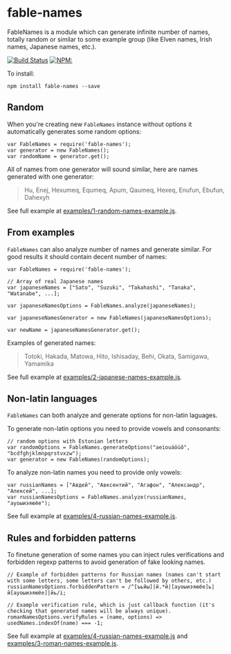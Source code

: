 # fable-names
FableNames is a module which can generate infinite number of names, totally random or similar to some example group (like Elven names, Irish names, Japanese names, etc.).

[![Build Status](https://api.travis-ci.org/anpur/fable-names.svg?branch=master)](https://travis-ci.org/anpur/fable-names)
[![NPM:](https://img.shields.io/npm/v/fable-names.svg)](https://www.npmjs.com/package/fable-names)

To install:

    npm install fable-names --save

## Random
When you're creating new `FableNames` instance without options it automatically generates some random options: 

    var FableNames = require('fable-names');
    var generator = new FableNames();
    var randomName = generator.get();

All of names from one generator will sound similar, here are names generated with one generator:
> Hu, Enej, Hexumeq, Equmeq, Apum, Qaumeq, Hexeq, Enufun, Ebufun, Dahexyh

See full example at [examples/1-random-names-example.js](https://github.com/anpur/fable-names/blob/master/examples/1-random-names-example.js).

## From examples
`FableNames` can also analyze number of names and generate similar. For good results it should contain decent number of names:

    var FableNames = require('fable-names');
    
    // Array of real Japanese names
    var japaneseNames = ["Sato", "Suzuki", "Takahashi", "Tanaka", "Watanabe", ...];
    
    var japaneseNamesOptions = FableNames.analyze(japaneseNames); 

    var japaneseNamesGenerator = new FableNames(japaneseNamesOptions);

    var newName = japaneseNamesGenerator.get();

Examples of generated names:
> Totoki, Hakada, Matowa, Hito, Ishisaday, Behi, Okata, Samigawa, Yamamika

See full example at [examples/2-japanese-names-example.js](https://github.com/anpur/fable-names/blob/master/examples/2-japanese-names-example.js).

## Non-latin languages
`FableNames` can both analyze and generate options for non-latin laguages.

To generate non-latin options you need to provide vowels and consonants:

    // random options with Estonian letters
    var randomOptions = FableNames.generateOptions("aeiouäöüõ", "bcdfghjklmnpqrstvxzw");
    var generator = new FableNames(randomOptions); 

To analyze non-latin names you need to provide only vowels:

    var russianNames = ["Авдей", "Авксентий", "Агафон", "Александр", "Алексей", ...];
    var russianNamesOptions = FableNames.analyze(russianNames, "ауоыиэяюёе");

See full example at [examples/4-russian-names-example.js](https://github.com/anpur/fable-names/blob/master/examples/4-russian-names-example.js).

## Rules and forbidden patterns
To finetune generation of some names you can inject rules verifications and forbidden regexp patterns to avoid generation of fake looking names.

    // Example of forbidden patterns for Russian names (names can't start with some letters, some letters can't be followed by others, etc.)
    russianNamesOptions.forbiddenPattern = /^[ъьйы]|й.*й|[ауоыиэяюёе]ь|й[ауоыиэяюёе]|йь/i;

    // Example verification rule, which is just callback function (it's checking that generated names will be always unique).
    romanNamesOptions.verifyRules = (name, options) => usedNames.indexOf(name) === -1;

See full example at [examples/4-russian-names-example.js](https://github.com/anpur/fable-names/blob/master/examples/4-russian-names-example.js) and [examples/3-roman-names-example.js](https://github.com/anpur/fable-names/blob/master/examples/3-roman-names-example.js).